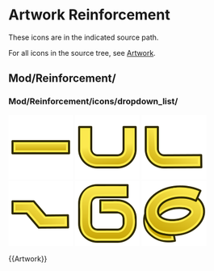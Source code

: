 # Artwork Reinforcement

  

These icons are in the indicated source path.

For all icons in the source tree, see [Artwork](Artwork.md).

## Mod/Reinforcement/

### Mod/Reinforcement/icons/dropdown\_list/

 ![](images/Arch_Rebar_Straight.svg ) ![](images/Arch_Rebar_UShape.svg ) ![](images/Arch_Rebar_LShape.svg ) ![](images/Arch_Rebar_BentShape.svg ) ![](images/Arch_Rebar_Stirrup.svg ) ![](images/Arch_Rebar_Helical.svg ) 


{{Artwork}}


